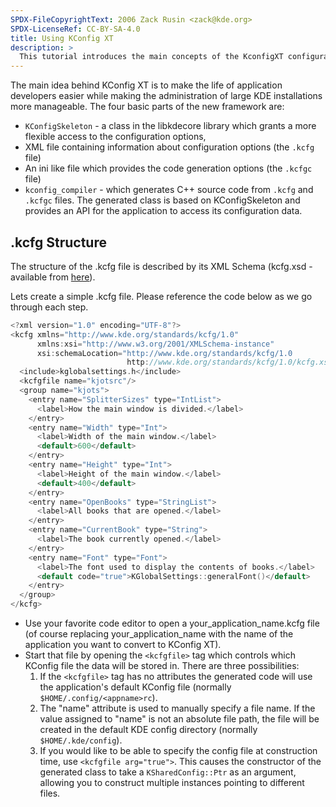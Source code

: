 ```yaml
---
SPDX-FileCopyrightText: 2006 Zack Rusin <zack@kde.org>
SPDX-LicenseRef: CC-BY-SA-4.0
title: Using KConfig XT
description: >
  This tutorial introduces the main concepts of the KconfigXT configuration framework and shows how to efficiently use it in applications.
---
```


The main idea behind KConfig XT is to make the life of application developers easier while making the administration of large KDE installations more manageable. The four basic parts of the new framework are: 
+ `KConfigSkeleton` - a class in the libkdecore library which grants a more flexible access to the configuration options,
+ XML file containing information about configuration options (the `.kcfg` file)
+ An ini like file which provides the code generation options (the `.kcfgc` file)
+ `kconfig_compiler` - which generates C++ source code from `.kcfg` and `.kcfgc` files. The generated class is based on KConfigSkeleton and provides an API for the application to access its configuration data.

## .kcfg Structure

The structure of the .kcfg file is described by its XML Schema (kcfg.xsd - available from [here](http://www.kde.org/standards/kcfg/1.0/kcfg.xsd)).

Lets create a simple .kcfg file. Please reference the code below as we go through each step. 

```cpp
<?xml version="1.0" encoding="UTF-8"?>
<kcfg xmlns="http://www.kde.org/standards/kcfg/1.0"
      xmlns:xsi="http://www.w3.org/2001/XMLSchema-instance"
      xsi:schemaLocation="http://www.kde.org/standards/kcfg/1.0
                          http://www.kde.org/standards/kcfg/1.0/kcfg.xsd" >
  <include>kglobalsettings.h</include>
  <kcfgfile name="kjotsrc"/>
  <group name="kjots">
    <entry name="SplitterSizes" type="IntList">
      <label>How the main window is divided.</label>
    </entry>
    <entry name="Width" type="Int">
      <label>Width of the main window.</label>
      <default>600</default>
    </entry>
    <entry name="Height" type="Int">
      <label>Height of the main window.</label>
      <default>400</default>
    </entry>
    <entry name="OpenBooks" type="StringList">
      <label>All books that are opened.</label>
    </entry>
    <entry name="CurrentBook" type="String">
      <label>The book currently opened.</label>
    </entry>
    <entry name="Font" type="Font">
      <label>The font used to display the contents of books.</label>
      <default code="true">KGlobalSettings::generalFont()</default>
    </entry>
  </group>
</kcfg>
```

+ Use your favorite code editor to open a your_application_name.kcfg file (of course replacing your_application_name with the name of the application you want to convert to KConfig XT).
+ Start that file by opening the `<kcfgfile>` tag which controls which KConfig file the data will be stored in. There are three possibilities: 
  1. If the `<kcfgfile>` tag has no attributes the generated code will use the application's default KConfig file (normally `$HOME/.config/<appname>rc`).
  2. The "name" attribute is used to manually specify a file name. If the value assigned to "name" is not an absolute file path, the file will be created in the default KDE config directory (normally `$HOME/.kde/config`).
  3. If you would like to be able to specify the config file at construction time, use `<kcfgfile arg="true">`. This causes the constructor of the generated class to take a `KSharedConfig::Ptr` as an argument, allowing you to construct multiple instances pointing to different files.







